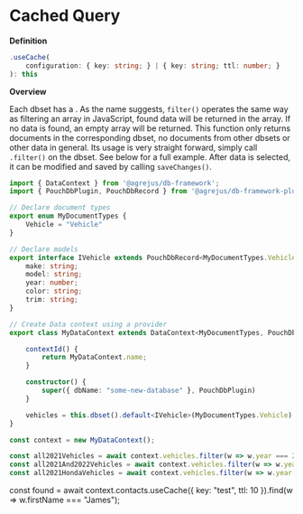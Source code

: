 # Cached Query

**Definition**
```typescript
.useCache(
    configuration: { key: string; } | { key: string; ttl: number; }
): this
```

**Overview**

Each dbset has a .  As the name suggests, `filter()` operates the same way as filtering an array in JavaScript, found data will be returned in the array.  If no data is found, an empty array will be returned.  This function only returns documents in the corresponding dbset, no documents from other dbsets or other data in general.  Its usage is very straight forward, simply call `.filter()` on the dbset.  See below for a full example.  After data is selected, it can be modified and saved by calling `saveChanges()`.

```typescript
import { DataContext } from '@agrejus/db-framework';
import { PouchDbPlugin, PouchDbRecord } from '@agrejus/db-framework-plugin-pouchdb';

// Declare document types
export enum MyDocumentTypes {
    Vehicle = "Vehicle"
}

// Declare models
export interface IVehicle extends PouchDbRecord<MyDocumentTypes.Vehicle> {
    make: string;
    model: string;
    year: number;
    color: string;
    trim: string;
}

// Create Data context using a provider
export class MyDataContext extends DataContext<MyDocumentTypes, PouchDbRecord<MyDocumentTypes>, "_id" | "_rev"> {

    contextId() {
        return MyDataContext.name;
    }

    constructor() {
        super({ dbName: "some-new-database" }, PouchDbPlugin)
    }

    vehicles = this.dbset().default<IVehicle>(MyDocumentTypes.Vehicle).create();
}

const context = new MyDataContext();

const all2021Vehicles = await context.vehicles.filter(w => w.year === 2021);
const all2021And2022Vehicles = await context.vehicles.filter(w => w.year === 2021 || w.year === 2022);
const all2021HondaVehicles = await context.vehicles.filter(w => w.year === 2021 && w.make === "Honda");
```


const found = await context.contacts.useCache({ key: "test", ttl: 10 }).find(w => w.firstName === "James");

